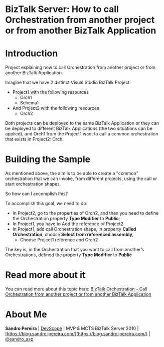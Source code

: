 # BizTalk Server: How to call Orchestration from another project or from another BizTalk Application

# Introduction
Project explaining how to call Orchestration from another project or from another BizTalk Application.

Imagine that we have 2 distinct  Visual Studio BizTalk Project:
* Project1 with the following resources
  * Orch1
  * Schema1
* And Project2 with the following resources
  * Orch2

Both projects can be deployed to the same BizTalk Application or they can be deployed to different BizTalk Applications (the two situations can be applied), and Orch1 from the Project1 want to call a common orchestration that exists in Project2: Orch.

# Building the Sample
As mentioned above, the aim is to be able to create a "common" orchestration that we can invoke, from different projects, using the call or start orchestration shapes.

So how can I accomplish this?

To accomplish this goal, we need to do:
* In Project2, go to the properties of Orch2, and then you need to define the Orchestration property **Type Modifier** to **Public**;
* In Project1, you have to Add the reference of Project2
* In Project1, add call Orchestration shape, in property **Called Orchestration**, choose **Select from referenced assembly**,
  * Choose Project1 reference and Orch2

The key is, in the Orchestration that you want to call from another’s Orchestrations, defined the property **Type Modifier** to **Public**

# Read more about it
You can read more about this topic here: [BizTalk Orchestration – Call Orchestration from another project or from another BizTalk Application](https://blog.sandro-pereira.com/2009/07/24/biztalk-orchestration-call-orchestration-from-another-project-or-from-another-biztalk-application/)

# About Me
**Sandro Pereira** | [DevScope](http://www.devscope.net/) | MVP & MCTS BizTalk Server 2010 | [https://blog.sandro-pereira.com/](https://blog.sandro-pereira.com/) | [@sandro_asp](https://twitter.com/sandro_asp)

